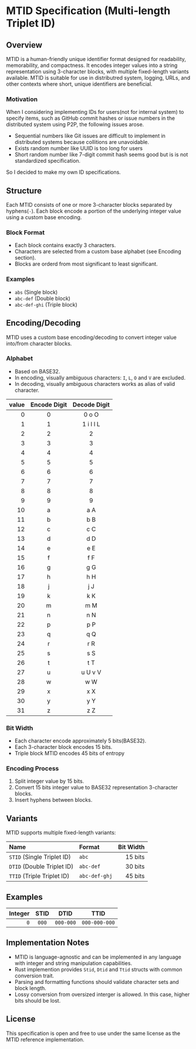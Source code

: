 # MTID Specification (Multi-length Triplet ID)

## Overview

MTID is a human-friendly unique identifier format designed for readability, memorability, and compactness. It encodes integer values into a string representation using 3-character blocks, with multiple fixed-length variants available. MTID is suitable for use in distributred system, logging, URLs, and other contexts where short, unique identifiers are beneficial.

### Motivation
When I considering implementing IDs for users(not for internal system) to specify items, such as GitHub commit hashes or issue numbers in the distributed system using P2P, the following issues arose.

- Sequential numbers like Git issues are difficult to implement in distributed systems because collitions are unavoidable.
- Exists random number like UUID is too long for users
- Short random number like 7-digit commit hash seems good but is is not standardized specification.

So I decided to make my own ID specifications.

## Structure

Each MTID consists of one or more 3-character blocks separated by hyphens(`-`). Each block encode a portion of the underlying integer value using a custom base encoding.

### Block Format

- Each block contains exactly 3 characters.
- Characters are selected from a custom base alphabet (see Encoding section).
- Blocks are orderd from most significant to least significant.

### Examples

- `abs` (Single block)
- `abc-def` (Double block)
- `abc-def-ghi` (Triple block)

## Encoding/Decoding

MTID uses a custom base encoding/decoding to convert integer value into/from character blocks.

### Alphabet
- Based on BASE32.
- In encoding, visually ambiguous characters: `I`, `L`, `O` and `V` are excluded.
- In decoding, visually ambiguous characters works as alias of valid character.


| value | Encode Digit | Decode Digit
|------:|:------------:|:------------:
|     0 |            0 |        0 o O
|     1 |            1 |    1 i I l L
|     2 |            2 |            2
|     3 |            3 |            3
|     4 |            4 |            4
|     5 |            5 |            5
|     6 |            6 |            6
|     7 |            7 |            7
|     8 |            8 |            8
|     9 |            9 |            9
|    10 |            a |          a A
|    11 |            b |          b B
|    12 |            c |          c C
|    13 |            d |          d D
|    14 |            e |          e E
|    15 |            f |          f F
|    16 |            g |          g G
|    17 |            h |          h H
|    18 |            j |          j J
|    19 |            k |          k K
|    20 |            m |          m M
|    21 |            n |          n N
|    22 |            p |          p P
|    23 |            q |          q Q
|    24 |            r |          r R
|    25 |            s |          s S
|    26 |            t |          t T
|    27 |            u |      u U v V
|    28 |            w |          w W
|    29 |            x |          x X
|    30 |            y |          y Y
|    31 |            z |          z Z

### Bit Width
- Each character encode approximately 5 bits(BASE32).
- Each 3-character block encodes 15 bits.
- Triple block MTID encodes 45 bits of entropy

### Encoding Process
1. Split integer value by 15 bits.
1. Convert 15 bits integer value to BASE32 representation 3-character blocks.
3. Insert hyphens between blocks.

## Variants

MTID supports multiple fixed-length variants:

| Name                       | Format        | Bit Width |
|:---------------------------|:--------------|----------:|
| `STID` (Single Triplet ID) | `abc`         | 15 bits
| `DTID` (Double Triplet ID) | `abc-def`     | 30 bits
| `TTID` (Triple Triplet ID) | `abc-def-ghj` | 45 bits

## Examples

|Integer | STID  | DTID | TTID |
|-------:|:-----:|:----:|:-----:|
|    `0` | `000` | `000-000` | `000-000-000` |

## Implementation Notes

- MTID is language-agnostic and can be implemented in any language with integer and string manipulation capabilities.
- Rust implemention provides `Stid`, `Dtid` and `Ttid` structs with common conversion trait.
- Parsing and formatting functions should validate character sets and block length.
- Lossy conversion from oversized interger is allowed. In this case, higher bits should be lost.

## License

This specification is open and free to use under the same license as the MTID reference implementation.